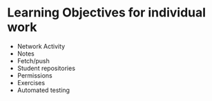 # Learning Objectives for individual work

* Network Activity
* Notes
* Fetch/push
* Student repositories
* Permissions
* Exercises
* Automated testing


